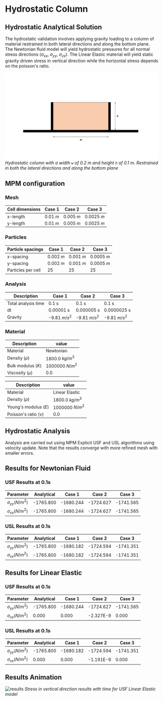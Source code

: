 # Hydrostatic Column



## Hydrostatic Analytical Solution

The hydrostatic validation involves applying gravity loading to a column of material restrained in both lateral directions and along the bottom plane. The Newtonian fluid model will yield hydrostatic pressures for all normal stress directions ($\sigma_{xx}$, $\sigma_{yy}$, $\sigma_{zz}$). The Linear Elastic material will yield static gravity driven stress in vertical direction while the horizontal stress depends on the poisson's ratio.


![hydrostatic column](hydrostatic-column.png)
*Hydrostatic column with a width `w` of 0.2 m and height `h` of 0.1 m. Restrained in both the lateral directions and along the bottom plane*


## MPM configuration

### Mesh

|Cell dimensions	| Case 1   | Case 2   |  Case 3   |
|-----------------------|---------------|---------------|---------------|
|x-length 		| 0.01 $m$ 	| 0.005 $m$  | 0.0025 $m$  |
|y-length 		| 0.01 $m$ 	| 0.005 $m$  | 0.0025 $m$  |

### Particles

|Particle spacings	| Case 1	| Case 2	|  Case 3   |
|-----------------------|---------------|---------------|---------------|
|x-spacing 		| 0.002 $m$ 	| 0.001 $m$ 	| 0.0005 $m$  |
|y-spacing 		| 0.002 $m$ 	| 0.001 $m$ 	| 0.0005 $m$  |
|Particles per cell |  25  |  25  |  25  |


### Analysis

|Description		| Case 1		| Case 2		|  Case 3		|
|-----------------------|---------------|---------------|---------------|
|Total analysis time 	| 0.1 s		| 0.1 s		| 0.1 s		|
|dt                     | 0.00001 s | 0.000005 s |0.0000025 s |
|Gravity		| -9.81 $m/s^2$		| -9.81 $m/s^2$		| -9.81 $m/s^2$		|

### Material

|Description		| value		|
|-----------------------|---------------|
|Material	                          | Newtonian |
|Density ($\rho$) 		              | 1800.0 $kg/m^3$ |
|Bulk modulus ($K$)	                  | 1000000 $N/m^2$	|
|Viscosity ($\mu$)                    |  0.0     |

|Description		| value		|
|-----------------------|---------------|
|Material	                          | Linear Elastic |
|Density ($\rho$) 		              | 1800.0 $kg/m^3$ |
|Young's modulus ($E$)	              | 1000000 $N/m^2$	|
|Poisson's ratio ($\nu$)              |  0.0     |

## Hydrostatic Analysis

Analysis are carried out using MPM Explicit USF and USL algorithms using velocity update. Note that the results converge with more refined mesh with smaller errors.

## Results for Newtonian Fluid

### USF Results at 0.1s

| Parameter				| Analytical	| Case 1	| Case 2 	| Case 3 	|
|-----------------------|---------------|---------------|---------------|---------------|
|$\sigma_{yy} (N/m^2)$			| -1765.800		    | -1680.244	| -1724.627 | -1741.565 |
|$\sigma_{xx} (N/m^2)$          | -1765.800 		| -1680.244	| -1724.627 | -1741.565 |

### USL Results at 0.1s

| Parameter				| Analytical	| Case 1	| Case 2 	| Case 3 	|
|-----------------------|---------------|---------------|---------------|---------------|
|$\sigma_{yy} (N/m^2)$			| -1765.800		    | -1680.182	| -1724.594 | -1741.351 |
|$\sigma_{xx} (N/m^2)$          | -1765.800 		| -1680.182	| -1724.594 | -1741.351 |


## Results for Linear Elastic

### USF Results at 0.1s

| Parameter				| Analytical 	| Case 1	| Case 2 	| Case 3 	|
|-----------------------|---------------|---------------|---------------|---------------|
|$\sigma_{yy} (N/m^2)$			| -1765.800		    | -1680.244	| -1724.627 | -1741.565 |
|$\sigma_{xx} (N/m^2)$          |     0.000		    |     0.000	|    -2.327E-9 |  0.000 |

### USL Results at 0.1s

| Parameter				| Analytical 	| Case 1	| Case 2 	| Case 3 	|
|-----------------------|---------------|---------------|---------------|---------------|
|$\sigma_{yy} (N/m^2)$			| -1765.800		    | -1680.182	| -1724.594 | -1741.351 |
|$\sigma_{xx} (N/m^2)$          |     0.000  		|     0.000	|    -1.191E-9 |  0.000 |


## Results Animation

![results](results.gif)
*Stress in vertical direction results with time for USF Linear Elastic model*

